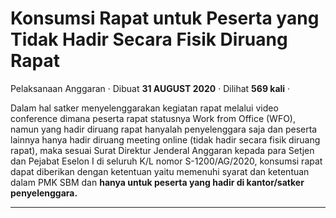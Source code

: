 Konsumsi Rapat untuk Peserta yang Tidak Hadir Secara Fisik Diruang Rapat
========================================================================

Pelaksanaan Anggaran · Dibuat **31 AUGUST 2020** · Dilihat **569 kali** ·

Dalam hal satker menyelenggarakan kegiatan rapat melalui video conference dimana peserta rapat statusnya Work from Office (WFO), namun yang hadir diruang rapat hanyalah penyelenggara saja dan peserta lainnya hanya hadir diruang meeting online (tidak hadir secara fisik diruang rapat), maka sesuai Surat Direktur Jenderal Anggaran kepada para Setjen dan Pejabat Eselon I di seluruh K/L nomor S-1200/AG/2020, konsumsi rapat dapat diberikan dengan ketentuan yaitu memenuhi syarat dan ketentuan dalam PMK SBM dan **hanya untuk peserta yang hadir di kantor/satker penyelenggara.**

  

  

  
  
  

* * *